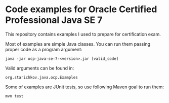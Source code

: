 # Code examples for Oracle Certified Professional Java SE 7
This repository contains examples I used to prepare for certification exam.

Most of examples are simple Java classes.
You can run them passing proper code as a program argument:

<pre><code>java -jar ocp-java-se-7-&lt;version&gt;.jar [valid_code]</code></pre>

Valid arguments can be found in:

<pre><code>org.starichkov.java.ocp.Examples</code></pre>

Some of examples are JUnit tests, so use following Maven goal to run them:

<pre><code>mvn test</code></pre>
